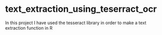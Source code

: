 # text_extraction_using_teserract_ocr
In this project I have used the tesseract library in order to make a text extraction function in R
